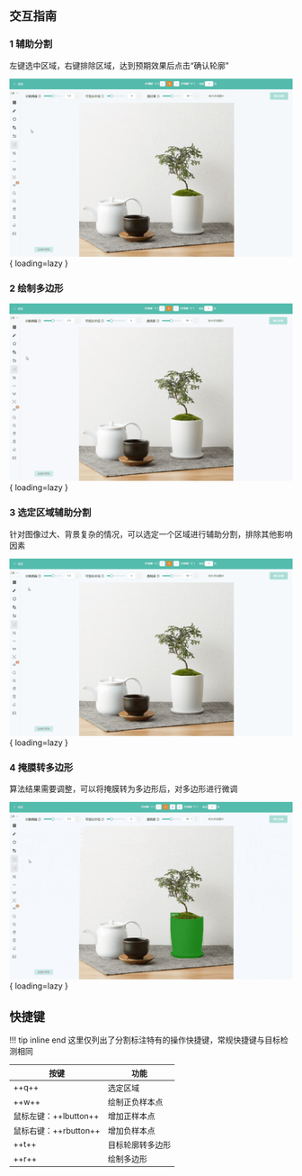 ## 交互指南
### 1 辅助分割

左键选中区域，右键排除区域，达到预期效果后点击“确认轮廓”

![img](../assets/images/3dzyj2.gif){ loading=lazy }

### 2 绘制多边形

![img](../assets/images/4tfr0f.gif){ loading=lazy }

### 3 选定区域辅助分割

针对图像过大、背景复杂的情况，可以选定一个区域进行辅助分割，排除其他影响因素

![img](../assets/images/3upzou.gif){ loading=lazy }

### 4 掩膜转多边形

算法结果需要调整，可以将掩膜转为多边形后，对多边形进行微调

![img](../assets/images/iiqrni.gif){ loading=lazy }

## 快捷键
!!! tip inline end
    这里仅列出了分割标注特有的操作快捷键，常规快捷键与目标检测相同

| 按键                  | 功能             |
| --------------------- | ---------------- |
| ++q++                 | 选定区域         |
| ++w++                 | 绘制正负样本点   |
| 鼠标左键：++lbutton++ | 增加正样本点     |
| 鼠标右键：++rbutton++ | 增加负样本点     |
| ++t++                 | 目标轮廓转多边形 |
| ++r++                 | 绘制多边形       |
